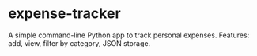# expense-tracker
A simple command-line Python app to track personal expenses. Features: add, view, filter by category, JSON storage.
